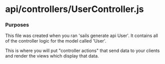 # api/controllers/UserController.js
### Purposes

This file was created when you ran 'sails generate api User'.  It contains all of the controller logic for the model called 'User'.

This is where you will put "controller actions" that send data to your clients and render the views which display that data.


<docmeta name="displayName" value="UserController.js">
